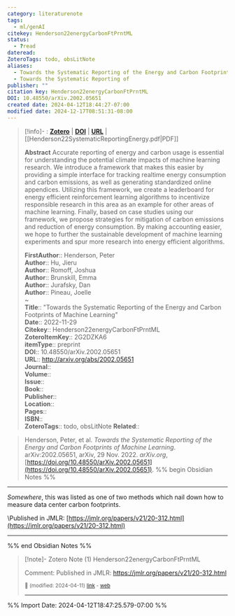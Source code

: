 ```yaml
---
category: literaturenote
tags:
  - ml/genAI
citekey: Henderson22energyCarbonFtPrntML
status:
  - ?read
dateread: 
ZoteroTags: todo, obsLitNote
aliases:
  - Towards the Systematic Reporting of the Energy and Carbon Footprints of Machine Learning
  - Towards the Systematic Reporting of
publisher: ""
citation key: Henderson22energyCarbonFtPrntML
DOI: 10.48550/arXiv.2002.05651
created date: 2024-04-12T18:44:27-07:00
modified date: 2024-12-17T08:51:31-08:00
---
```


> [!info]- : [**Zotero**](zotero://select/library/items/2G2DZKA6)  | [**DOI**](https://doi.org/10.48550/arXiv.2002.05651)  | [**URL**](http://arxiv.org/abs/2002.05651) | [[Henderson22SystematicReportingEnergy.pdf|PDF]]
>
> 
> **Abstract**
> Accurate reporting of energy and carbon usage is essential for understanding the potential climate impacts of machine learning research. We introduce a framework that makes this easier by providing a simple interface for tracking realtime energy consumption and carbon emissions, as well as generating standardized online appendices. Utilizing this framework, we create a leaderboard for energy efficient reinforcement learning algorithms to incentivize responsible research in this area as an example for other areas of machine learning. Finally, based on case studies using our framework, we propose strategies for mitigation of carbon emissions and reduction of energy consumption. By making accounting easier, we hope to further the sustainable development of machine learning experiments and spur more research into energy efficient algorithms.
> 
> 
> **FirstAuthor**:: Henderson, Peter  
> **Author**:: Hu, Jieru  
> **Author**:: Romoff, Joshua  
> **Author**:: Brunskill, Emma  
> **Author**:: Jurafsky, Dan  
> **Author**:: Pineau, Joelle  
~    
> **Title**:: "Towards the Systematic Reporting of the Energy and Carbon Footprints of Machine Learning"  
> **Date**:: 2022-11-29  
> **Citekey**:: Henderson22energyCarbonFtPrntML  
> **ZoteroItemKey**:: 2G2DZKA6  
> **itemType**:: preprint  
> **DOI**:: 10.48550/arXiv.2002.05651  
> **URL**:: http://arxiv.org/abs/2002.05651  
> **Journal**::   
> **Volume**::   
> **Issue**::   
> **Book**::   
> **Publisher**::   
> **Location**::    
> **Pages**::   
> **ISBN**::   
> **ZoteroTags**:: todo, obsLitNote
>**Related**:: 

> Henderson, Peter, et al. _Towards the Systematic Reporting of the Energy and Carbon Footprints of Machine Learning_. arXiv:2002.05651, arXiv, 29 Nov. 2022. _arXiv.org_, [https://doi.org/10.48550/arXiv.2002.05651](https://doi.org/10.48550/arXiv.2002.05651).
%% begin Obsidian Notes %%
___

*Somewhere*, this was listed as one of two methods which nail down how to measure data center carbon footprints.

\Published in JMLR: [https://jmlr.org/papers/v21/20-312.html](https://jmlr.org/papers/v21/20-312.html)
___
%% end Obsidian Notes %%

> [!note]- Zotero Note (1)
> Henderson22energyCarbonFtPrntML
> 
> Comment: Published in JMLR: https://jmlr.org/papers/v21/20-312.html
> 
> <small>📝️ (modified: 2024-04-11) [link](zotero://select/library/items/3BF6F3FG) - [web](http://zotero.org/users/60638/items/3BF6F3FG)</small>
>  
> ---




%% Import Date: 2024-04-12T18:47:25.579-07:00 %%
